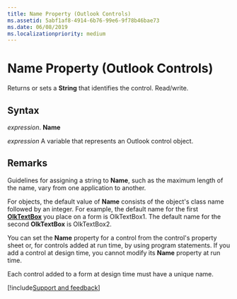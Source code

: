 ```yaml
---
title: Name Property (Outlook Controls)
ms.assetid: 5abf1af8-4914-6b76-99e6-9f78b46bae73
ms.date: 06/08/2019
ms.localizationpriority: medium
---
```



# Name Property (Outlook Controls)

Returns or sets a **String** that identifies the control. Read/write.


## Syntax

 _expression_. **Name**

 _expression_ A variable that represents an Outlook control object.


## Remarks

Guidelines for assigning a string to **Name**, such as the maximum length of the name, vary from one application to another.

For objects, the default value of **Name** consists of the object's class name followed by an integer. For example, the default name for the first **[OlkTextBox](../../../api/Outlook.OlkTextBox.md)** you place on a form is OlkTextBox1. The default name for the second **OlkTextBox** is OlkTextBox2.

You can set the **Name** property for a control from the control's property sheet or, for controls added at run time, by using program statements. If you add a control at design time, you cannot modify its **Name** property at run time.

Each control added to a form at design time must have a unique name.

[!include[Support and feedback](~/includes/feedback-boilerplate.md)]